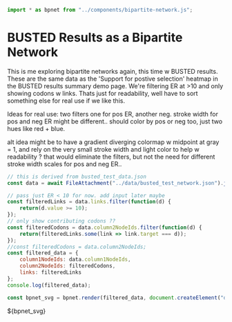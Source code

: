 ```js
import * as bpnet from "../components/bipartite-network.js";

```

# BUSTED Results as a Bipartite Network

This is me exploring bipartite networks again, this time w BUSTED results.
These are the same data as the 'Support for postive selection' heatmap
in the BUSTED results summary demo page. We're filtering ER at >10 and 
only showing codons w links. Thats just for readability, well have to sort
something else for real use if we like this.

Ideas for real use: two filters one for pos ER, another neg.
stroke width for pos and neg ER might be different..
should color by pos or neg too, just two hues like red + blue.

alt idea might be to have a gradient diverging colormap w midpoint at gray = 1,
and rely on the very small stroke width and light color to help w readability ?
that would eliminate the filters, but not the need for different stroke width scales 
for pos and neg ER.. 

```js
// this is derived from busted_test_data.json
const data = await FileAttachment("../data/busted_test_network.json").json();

// pass just ER < 10 for now. add input later maybe
const filteredLinks = data.links.filter(function(d) {
    return(d.value >= 10);
});
// only show contributing codons ??
const filteredCodons = data.column2NodeIds.filter(function(d) {
    return(filteredLinks.some(link => link.target === d));
});
//const filteredCodons = data.column2NodeIds;
const filtered_data = {
    column1NodeIds: data.column1NodeIds,
    column2NodeIds: filteredCodons,
    links: filteredLinks
};
console.log(filtered_data);

const bpnet_svg = bpnet.render(filtered_data, document.createElement("div"));
```

<div>${bpnet_svg}</div>
